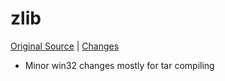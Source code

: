# zlib



[Original Source](https://git.savannah.gnu.org/git/paxutils.git) | [Changes](https://github.com/mitchcapper/paxutils/compare/master...win32_enhancements)

- Minor win32 changes mostly for tar compiling